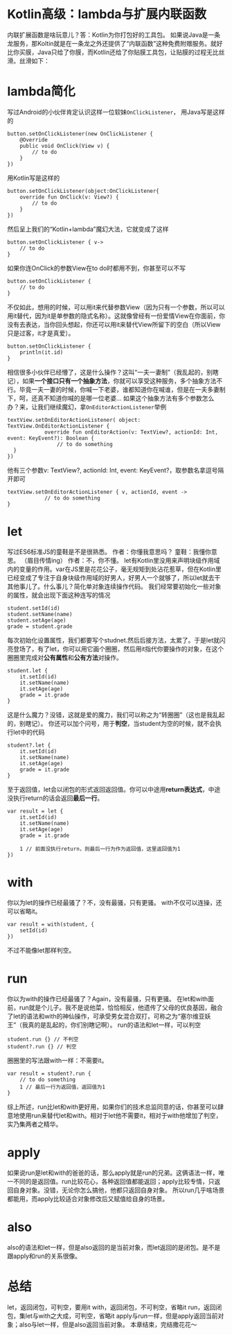 # Kotlin高级：lambda与扩展内联函数

内联扩展函数是啥玩意儿？答：Kotlin为你打包好的工具包。
如果说Java是一条龙服务，那Koltin就是在一条龙之外还提供了“内联函数”这种免费附赠服务。就好比你买膜，Java只给了你膜，而Kotlin还给了你贴膜工具包，让贴膜的过程无比丝滑。丝滑如下：

# lambda简化
写过Android的小伙伴肯定认识这样一位软妹```OnClickListener```，
用Java写是这样的
```
button.setOnClickListener(new OnClickListener {
    @Override
    public void OnClick(View v) {
        // to do
    }
})
```
用Kotlin写是这样的
```
button.setOnClickListener(object:OnClickListener{
    override fun OnClick(v: View?) {
        // to do
    }
})
```
然后呈上我们的“Kotlin+lambda”魔幻大法，它就变成了这样
```
button.setOnClickListener { v-> 
    // to do
}
```
如果你连OnClick的参数View在to do时都用不到，你甚至可以不写
```
button.setOnClickListener {
    // to do
}
```
不仅如此，想用的时候，可以用it来代替参数View（因为只有一个参数，所以可以用it替代，因为it是单参数的隐式名称）。这就像曾经有一份爱情View在你面前，你没有去表达，当你回头想起，你还可以用it来替代View所留下的空白（所以View只是过客，it才是真爱）。
```
button.setOnClickListener {
    println(it.id)
}
```
相信很多小伙伴已经懵了，这是什么操作？这叫“一夫一妻制”（我乱起的，别瞎记），如果**一个接口只有一个抽象方法**，你就可以享受这种服务，多个抽象方法不行。毕竟一夫一妻的时候，你喊一下老婆，谁都知道你在喊谁，但是在一夫多妻制下，呵，还真不知道你喊的是哪一位老婆...
如果这个抽象方法有多个参数怎么办？来，让我们继续魔幻，拿```OnEditorActionListener```举例
```
textView.setOnEditorActionListener( object: TextView.OnEditorActionListener {
            override fun onEditorAction(v: TextView?, actionId: Int, event: KeyEvent?): Boolean {
                // to do something
  }
})
```
他有三个参数v: TextView?, actionId: Int, event: KeyEvent?，取参数名拿逗号隔开即可
```
textView.setOnEditorActionListener { v, actionId, event ->
            // to do something
}
```

# let
写过ES6标准JS的童鞋是不是很熟悉。
作者：你懂我意思吗？
童鞋：我懂你意思。
（眉目传情ing）
作者：不，你不懂。
let有Kotlin里没用来声明块级作用域内的变量的作用。var在JS里是花花公子，毫无规矩到处沾花惹草，但在Kotlin里已经变成了专注于自身块级作用域的好男人，好男人一个就够了，所以let就去干其他事儿了。什么事儿？简化单对象连续操作代码。
我们经常要初始化一些对象的属性，就会出现下面这种连写的情况
```
student.setId(id)
student.setName(name)
student.setAge(age)
grade = student.grade
```
每次初始化设置属性，我们都要写个studnet.然后后接方法，太累了。于是let就闪亮登场了，有了let，你可以用它画个圈圈，然后用it指代你要操作的对象，在这个圈圈里完成对**公有属性**和**公有方法**对操作。
```
student.let {
    it.setId(id)
    it.setName(name)
    it.setAge(age)
    grade = it.grade
}
```
这是什么魔力？没错，这就是爱的魔力，我们可以称之为“转圈圈”（这也是我乱起的，别瞎记）。
你还可以加个问号，用于**判空**，当student为空的时候，就不会执行let中的代码
```
student?.let {
    it.setId(id)
    it.setName(name)
    it.setAge(age)
    grade = it.grade
}
```
至于返回值，let会以闭包的形式返回返回值。你可以中途用**return表达式**，中途没执行return的话会返回**最后一行**。
```
var result = let {
    it.setId(id)
    it.setName(name)
    it.setAge(age)
    grade = it.grade
    
    1 // 前面没执行return，则最后一行为作为返回值，这里返回值为1
})
```

# with
你以为let的操作已经最骚了？不，没有最骚，只有更骚。
with不仅可以连操，还可以省略it。
```
var result = with(student, {
    setId(id)
})
```
不过不能像let那样判空。

# run
你以为with的操作已经最骚了？Again，没有最骚，只有更骚。
在let和with面前，run就是个儿子。我不是说他菜，恰恰相反，他遗传了父母的优良基因，融合了let的语法和with的神仙操作，可承受男女混合双打，可称之为“塞尔维亚妖王”（我真的是乱起的，你们别瞎记啊）。
run的语法和let一样，可以判空
```
student.run {} // 不判空
student?.run {} // 判空
```
圈圈里的写法跟with一样：不需要it。
```
var result = student?.run {
    // to do something
    1 // 最后一行为返回值，返回值为1
}
```
综上所述，run比let和with更好用，如果你们的技术总监同意的话，你甚至可以肆意地使用run来替代let和with。相对于let他不需要it，相对于with他增加了判空，实乃集两者之精华。

# apply
如果说run是let和with的爸爸的话，那么apply就是run的兄弟。这俩语法一样，唯一不同的是返回值。run比较花心，各种返回值都能返回；apply比较专情，只返回自身对象。没错，无论你怎么搞他，他都只返回自身对象。
所以run几乎啥场景都能用，而apply比较适合对象修改后又赋值给自身的场景。

# also
also的语法和let一样，但是also返回的是当前对象，而let返回的是闭包。是不是跟apply和run的关系很像。

# 总结
let，返回闭包，可判空，要用it
with，返回闭包，不可判空，省略it
run，返回闭包，集let与with之大成，可判空，省略it
apply与run一样，但是apply返回当前对象；also与let一样，但是also返回当前对象。
本章结束，完结撒花花～



